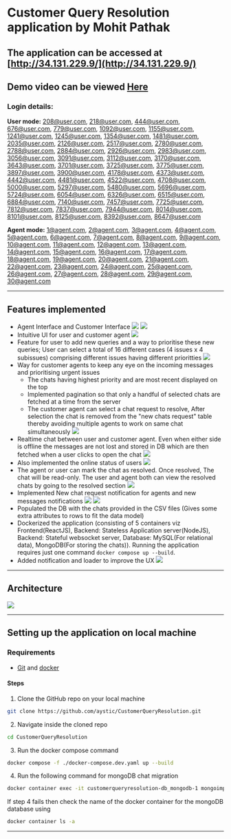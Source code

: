 # Customer Query Resolution application by Mohit Pathak

## The application can be accessed at [http://34.131.229.9/](http://34.131.229.9/)

## Demo video can be viewed [Here](https://drive.google.com/file/d/1X-rEO9fupCr-CsKnmFFw_w7IrQjvckXg/view?usp=sharing)

### Login details:

**User mode:** 208@user.com, 218@user.com, 444@user.com, 676@user.com, 779@user.com, 1092@user.com,
1155@user.com, 1241@user.com, 1245@user.com, 1354@user.com, 1481@user.com, 2035@user.com, 2126@user.com, 2517@user.com, 2780@user.com, 2788@user.com, 2884@user.com, 2926@user.com, 2983@user.com, 3056@user.com, 3091@user.com, 3112@user.com, 3170@user.com, 3643@user.com, 3701@user.com, 3725@user.com, 3775@user.com, 3897@user.com, 3900@user.com, 4178@user.com, 4373@user.com, 4442@user.com, 4481@user.com, 4522@user.com, 4708@user.com, 5000@user.com, 5297@user.com, 5480@user.com, 5696@user.com, 5724@user.com, 6054@user.com, 6326@user.com, 6515@user.com, 6884@user.com, 7140@user.com, 7457@user.com, 7725@user.com, 7812@user.com, 7837@user.com, 7944@user.com, 8014@user.com, 8101@user.com, 8125@user.com, 8392@user.com, 8647@user.com

**Agent mode:** 1@agent.com, 2@agent.com, 3@agent.com, 4@agent.com, 5@agent.com, 6@agent.com, 7@agent.com, 8@agent.com, 9@agent.com, 10@agent.com, 11@agent.com, 12@agent.com, 13@agent.com, 14@agent.com, 15@agent.com, 16@agent.com, 17@agent.com, 18@agent.com, 19@agent.com, 20@agent.com, 21@agent.com, 22@agent.com, 23@agent.com, 24@agent.com, 25@agent.com, 26@agent.com, 27@agent.com, 28@agent.com, 29@agent.com, 30@agent.com

---

## Features implemented

- Agent Interface and Customer Interface
  ![](images/Screenshot%20from%202023-01-09%2019-59-18.png)
  ![](images/Screenshot%20from%202023-01-09%2019-59-50.png)
- Intuitive UI for user and customer agent
  ![](images/Screenshot%20from%202023-01-05%2006-15-52.png)
- Feature for user to add new queries and a way to prioritise these new queries; User can select a total of 16 different cases (4 issues x 4 subissues) comprising different issues having different prioritties
  ![](images/Screenshot%20from%202023-01-05%2006-21-27.png)
- Way for customer agents to keep any eye on the incoming messages and prioritising urgent issues
  - The chats having highest priority and are most recent displayed on the top
  - Implemented pagination so that only a handful of selected chats are fetched at a time from the server
  - The customer agent can select a chat request to resolve, After selection the chat is removed from the "new chats request" table thereby avoiding multiple agents to work on same chat simultaneously
    ![](images/Screenshot%20from%202023-01-05%2006-18-13.png)
- Realtime chat between user and customer agent. Even when either side is offline the messages are not lost and stored in DB which are then fetched when a user clicks to open the chat
  ![](images/video.gif)
- Also implemented the online status of users
  ![](images/Screenshot%20from%202023-01-05%2008-05-56.png)
- The agent or user can mark the chat as resolved. Once resolved, The chat will be read-only. The user and agent both can view the resolved chats by going to the resolved section
  ![](images/Screenshot%20from%202023-01-05%2006-54-06.png)
- Implemented New chat request notification for agents and new messages notifications
  ![](images/Screenshot%20from%202023-01-09%2020-03-14.png)
  ![](images/Screenshot%20from%202023-01-09%2020-03-54.png)
- Populated the DB with the chats provided in the CSV files (Gives some extra attributes to rows to fit the data model)
- Dockerized the application (consisting of 5 containers viz Frontend(ReactJS), Backend: Stateless Application server(NodeJS), Backend: Stateful websocket server, Database: MySQL(For relational data), MongoDB(For storing the chats)). Running the application requires just one command `docker compose up --build`.
- Added notification and loader to improve the UX
  ![](images/notification.png)

---

## Architecture

![](images/architecture.png)

---

## Setting up the application on local machine

### Requirements

- [Git](https://git-scm.com/downloads) and [docker](https://get.docker.com/)

#### Steps

1. Clone the GitHub repo on your local machine

```bash
git clone https://github.com/aystic/CustomerQueryResolution.git
```

2. Navigate inside the cloned repo

```bash
cd CustomerQueryResolution
```

3. Run the docker compose command

```bash
docker compose -f ./docker-compose.dev.yaml up --build
```

4. Run the following command for mongoDB chat migration

```bash
docker container exec -it customerqueryresolution-db_mongodb-1 mongoimport --type=csv -d BranchBackend -c chats  --columnsHaveTypes --fields 'chatID.int64(),userID.int64(),agentID.int64(),type.string(),sender.string(),timestamp.string(),message.string()' --file=ChatsMongo.csv
```

If step 4 fails then check the name of the docker container for the mongoDB database using

```bash
docker container ls -a
```

---
